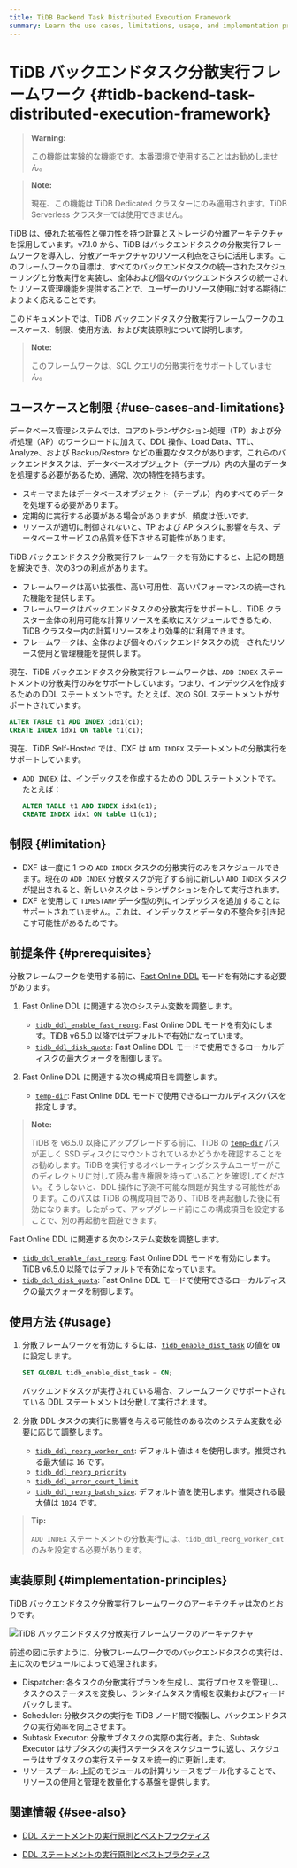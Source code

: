 ```yaml
---
title: TiDB Backend Task Distributed Execution Framework
summary: Learn the use cases, limitations, usage, and implementation principles of the TiDB backend task distributed execution framework.
---
```


# TiDB バックエンドタスク分散実行フレームワーク {#tidb-backend-task-distributed-execution-framework}

> **Warning:**
>
> この機能は実験的な機能です。本番環境で使用することはお勧めしません。

<CustomContent platform="tidb-cloud">

> **Note:**
>
> 現在、この機能は TiDB Dedicated クラスターにのみ適用されます。TiDB Serverless クラスターでは使用できません。

</CustomContent>

TiDB は、優れた拡張性と弾力性を持つ計算とストレージの分離アーキテクチャを採用しています。v7.1.0 から、TiDB はバックエンドタスクの分散実行フレームワークを導入し、分散アーキテクチャのリソース利点をさらに活用します。このフレームワークの目標は、すべてのバックエンドタスクの統一されたスケジューリングと分散実行を実装し、全体および個々のバックエンドタスクの統一されたリソース管理機能を提供することで、ユーザーのリソース使用に対する期待によりよく応えることです。

このドキュメントでは、TiDB バックエンドタスク分散実行フレームワークのユースケース、制限、使用方法、および実装原則について説明します。

> **Note:**
>
> このフレームワークは、SQL クエリの分散実行をサポートしていません。

## ユースケースと制限 {#use-cases-and-limitations}

データベース管理システムでは、コアのトランザクション処理（TP）および分析処理（AP）のワークロードに加えて、DDL 操作、Load Data、TTL、Analyze、および Backup/Restore などの重要なタスクがあります。これらのバックエンドタスクは、データベースオブジェクト（テーブル）内の大量のデータを処理する必要があるため、通常、次の特性を持ちます。

- スキーマまたはデータベースオブジェクト（テーブル）内のすべてのデータを処理する必要があります。
- 定期的に実行する必要がある場合がありますが、頻度は低いです。
- リソースが適切に制御されないと、TP および AP タスクに影響を与え、データベースサービスの品質を低下させる可能性があります。

TiDB バックエンドタスク分散実行フレームワークを有効にすると、上記の問題を解決でき、次の3つの利点があります。

- フレームワークは高い拡張性、高い可用性、高いパフォーマンスの統一された機能を提供します。
- フレームワークはバックエンドタスクの分散実行をサポートし、TiDB クラスター全体の利用可能な計算リソースを柔軟にスケジュールできるため、TiDB クラスター内の計算リソースをより効果的に利用できます。
- フレームワークは、全体および個々のバックエンドタスクの統一されたリソース使用と管理機能を提供します。

現在、TiDB バックエンドタスク分散実行フレームワークは、`ADD INDEX` ステートメントの分散実行のみをサポートしています。つまり、インデックスを作成するための DDL ステートメントです。たとえば、次の SQL ステートメントがサポートされています。

```sql
ALTER TABLE t1 ADD INDEX idx1(c1);
CREATE INDEX idx1 ON table t1(c1);
```

現在、TiDB Self-Hosted では、DXF は `ADD INDEX` ステートメントの分散実行をサポートしています。

- `ADD INDEX` は、インデックスを作成するための DDL ステートメントです。たとえば：

  ```sql
  ALTER TABLE t1 ADD INDEX idx1(c1);
  CREATE INDEX idx1 ON table t1(c1);
  ```

## 制限 {#limitation}

- DXF は一度に 1 つの `ADD INDEX` タスクの分散実行のみをスケジュールできます。現在の `ADD INDEX` 分散タスクが完了する前に新しい `ADD INDEX` タスクが提出されると、新しいタスクはトランザクションを介して実行されます。
- DXF を使用して `TIMESTAMP` データ型の列にインデックスを追加することはサポートされていません。これは、インデックスとデータの不整合を引き起こす可能性があるためです。

## 前提条件 {#prerequisites}

分散フレームワークを使用する前に、[Fast Online DDL](/system-variables.md#tidb_ddl_enable_fast_reorg-new-in-v630) モードを有効にする必要があります。

<CustomContent platform="tidb">

1. Fast Online DDL に関連する次のシステム変数を調整します。

   - [`tidb_ddl_enable_fast_reorg`](/system-variables.md#tidb_ddl_enable_fast_reorg-new-in-v630): Fast Online DDL モードを有効にします。TiDB v6.5.0 以降ではデフォルトで有効になっています。
   - [`tidb_ddl_disk_quota`](/system-variables.md#tidb_ddl_disk_quota-new-in-v630): Fast Online DDL モードで使用できるローカルディスクの最大クォータを制御します。

2. Fast Online DDL に関連する次の構成項目を調整します。

   - [`temp-dir`](/tidb-configuration-file.md#temp-dir-new-in-v630): Fast Online DDL モードで使用できるローカルディスクパスを指定します。

> **Note:**
>
> TiDB を v6.5.0 以降にアップグレードする前に、TiDB の [`temp-dir`](/tidb-configuration-file.md#temp-dir-new-in-v630) パスが正しく SSD ディスクにマウントされているかどうかを確認することをお勧めします。TiDB を実行するオペレーティングシステムユーザーがこのディレクトリに対して読み書き権限を持っていることを確認してください。そうしないと、DDL 操作に予測不可能な問題が発生する可能性があります。このパスは TiDB の構成項目であり、TiDB を再起動した後に有効になります。したがって、アップグレード前にこの構成項目を設定することで、別の再起動を回避できます。

</CustomContent>

<CustomContent platform="tidb-cloud">

Fast Online DDL に関連する次のシステム変数を調整します。

- [`tidb_ddl_enable_fast_reorg`](/system-variables.md#tidb_ddl_enable_fast_reorg-new-in-v630): Fast Online DDL モードを有効にします。TiDB v6.5.0 以降ではデフォルトで有効になっています。
- [`tidb_ddl_disk_quota`](/system-variables.md#tidb_ddl_disk_quota-new-in-v630): Fast Online DDL モードで使用できるローカルディスクの最大クォータを制御します。

</CustomContent>

## 使用方法 {#usage}

1. 分散フレームワークを有効にするには、[`tidb_enable_dist_task`](/system-variables.md#tidb_enable_dist_task-new-in-v710) の値を `ON` に設定します。

   ```sql
   SET GLOBAL tidb_enable_dist_task = ON;
   ```

   バックエンドタスクが実行されている場合、フレームワークでサポートされている DDL ステートメントは分散して実行されます。

2. 分散 DDL タスクの実行に影響を与える可能性のある次のシステム変数を必要に応じて調整します。

   - [`tidb_ddl_reorg_worker_cnt`](/system-variables.md#tidb_ddl_reorg_worker_cnt): デフォルト値は `4` を使用します。推奨される最大値は `16` です。
   - [`tidb_ddl_reorg_priority`](/system-variables.md#tidb_ddl_reorg_priority)
   - [`tidb_ddl_error_count_limit`](/system-variables.md#tidb_ddl_error_count_limit)
   - [`tidb_ddl_reorg_batch_size`](/system-variables.md#tidb_ddl_reorg_batch_size): デフォルト値を使用します。推奨される最大値は `1024` です。

> **Tip:**
>
> `ADD INDEX` ステートメントの分散実行には、`tidb_ddl_reorg_worker_cnt` のみを設定する必要があります。

## 実装原則 {#implementation-principles}

TiDB バックエンドタスク分散実行フレームワークのアーキテクチャは次のとおりです。

![TiDB バックエンドタスク分散実行フレームワークのアーキテクチャ](/media/dist-task/dist-task-architect.jpg)

前述の図に示すように、分散フレームワークでのバックエンドタスクの実行は、主に次のモジュールによって処理されます。

- Dispatcher: 各タスクの分散実行プランを生成し、実行プロセスを管理し、タスクのステータスを変換し、ランタイムタスク情報を収集およびフィードバックします。
- Scheduler: 分散タスクの実行を TiDB ノード間で複製し、バックエンドタスクの実行効率を向上させます。
- Subtask Executor: 分散サブタスクの実際の実行者。また、Subtask Executor はサブタスクの実行ステータスをスケジューラに返し、スケジューラはサブタスクの実行ステータスを統一的に更新します。
- リソースプール: 上記のモジュールの計算リソースをプール化することで、リソースの使用と管理を数量化する基盤を提供します。

## 関連情報 {#see-also}

<CustomContent platform="tidb">

- [DDL ステートメントの実行原則とベストプラクティス](/ddl-introduction.md)

</CustomContent>
<CustomContent platform="tidb-cloud">

- [DDL ステートメントの実行原則とベストプラクティス](https://docs.pingcap.com/tidb/stable/ddl-introduction)

</CustomContent>
